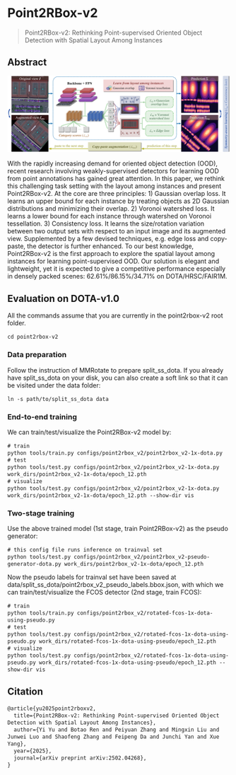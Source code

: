 # Point2RBox-v2

> Point2RBox-v2: Rethinking Point-supervised Oriented Object Detection with Spatial Layout Among Instances

<!-- [ALGORITHM] -->

## Abstract

<div align=center>
<img src="../../resources/point2rbox_v2.png" width="800"/>
</div>

With the rapidly increasing demand for oriented object detection (OOD), recent research involving weakly-supervised detectors for learning OOD from point annotations has gained great attention. In this paper, we rethink this challenging task setting with the layout among instances and present Point2RBox-v2. At the core are three principles: 1) Gaussian overlap loss. It learns an upper bound for each instance by treating objects as 2D Gaussian distributions and minimizing their overlap. 2) Voronoi watershed loss. It learns a lower bound for each instance through watershed on Voronoi tessellation. 3) Consistency loss. It learns the size/rotation variation between two output sets with respect to an input image and its augmented view. Supplemented by a few devised techniques, e.g. edge loss and copy-paste, the detector is further enhanced. To our best knowledge, Point2RBox-v2 is the first approach to explore the spatial layout among instances for learning point-supervised OOD. Our solution is elegant and lightweight, yet it is expected to give a competitive performance especially in densely packed scenes: 62.61%/86.15%/34.71% on DOTA/HRSC/FAIR1M.

## Evaluation on DOTA-v1.0

All the commands assume that you are currently in the point2rbox-v2 root folder.
```
cd point2rbox-v2
```

### Data preparation

Follow the instruction of MMRotate to prepare split_ss_dota. If you already have split_ss_dota on your disk, you can also create a soft link so that it can be visited under the data folder:
```
ln -s path/to/split_ss_dota data
```

### End-to-end training
We can train/test/visualize the Point2RBox-v2 model by:
```shell
# train
python tools/train.py configs/point2rbox_v2/point2rbox_v2-1x-dota.py
# test
python tools/test.py configs/point2rbox_v2/point2rbox_v2-1x-dota.py work_dirs/point2rbox_v2-1x-dota/epoch_12.pth
# visualize
python tools/test.py configs/point2rbox_v2/point2rbox_v2-1x-dota.py work_dirs/point2rbox_v2-1x-dota/epoch_12.pth --show-dir vis
```

### Two-stage training
Use the above trained model (1st stage, train Point2RBox-v2) as the pseudo generator:
```shell
# this config file runs inference on trainval set
python tools/test.py configs/point2rbox_v2/point2rbox_v2-pseudo-generator-dota.py work_dirs/point2rbox_v2-1x-dota/epoch_12.pth
```

Now the pseudo labels for trainval set have been saved at data/split_ss_dota/point2rbox_v2_pseudo_labels.bbox.json, with which we can train/test/visualize the FCOS detector (2nd stage, train FCOS):
```shell
# train
python tools/train.py configs/point2rbox_v2/rotated-fcos-1x-dota-using-pseudo.py
# test
python tools/test.py configs/point2rbox_v2/rotated-fcos-1x-dota-using-pseudo.py work_dirs/rotated-fcos-1x-dota-using-pseudo/epoch_12.pth
# visualize
python tools/test.py configs/point2rbox_v2/rotated-fcos-1x-dota-using-pseudo.py work_dirs/rotated-fcos-1x-dota-using-pseudo/epoch_12.pth --show-dir vis
```

## Citation
```
@article{yu2025point2rboxv2,
  title={Point2RBox-v2: Rethinking Point-supervised Oriented Object Detection with Spatial Layout Among Instances}, 
  author={Yi Yu and Botao Ren and Peiyuan Zhang and Mingxin Liu and Junwei Luo and Shaofeng Zhang and Feipeng Da and Junchi Yan and Xue Yang},
  year={2025},
  journal={arXiv preprint arXiv:2502.04268},
}
```
